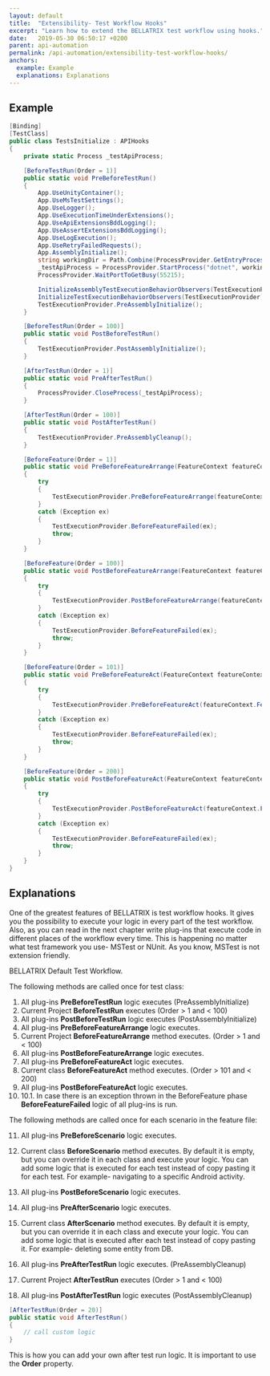 ```yaml
---
layout: default
title:  "Extensibility- Test Workflow Hooks"
excerpt: "Learn how to extend the BELLATRIX test workflow using hooks."
date:   2019-05-30 06:50:17 +0200
parent: api-automation
permalink: /api-automation/extensibility-test-workflow-hooks/
anchors:
  example: Example
  explanations: Explanations
---
```

Example
-------
```csharp
[Binding]
[TestClass]
public class TestsInitialize : APIHooks
{
    private static Process _testApiProcess;

    [BeforeTestRun(Order = 1)]
    public static void PreBeforeTestRun()
    {
        App.UseUnityContainer();
        App.UseMsTestSettings();
        App.UseLogger();
        App.UseExecutionTimeUnderExtensions();
        App.UseApiExtensionsBddLogging();
        App.UseAssertExtensionsBddLogging();
        App.UseLogExecution();
        App.UseRetryFailedRequests();
        App.AssemblyInitialize();
        string workingDir = Path.Combine(ProcessProvider.GetEntryProcessApplicationPath(), "Demos", "TestAPI");
        _testApiProcess = ProcessProvider.StartProcess("dotnet", workingDir, " run", true);
        ProcessProvider.WaitPortToGetBusy(55215);

        InitializeAssemblyTestExecutionBehaviorObservers(TestExecutionProvider);
        InitializeTestExecutionBehaviorObservers(TestExecutionProvider);
        TestExecutionProvider.PreAssemblyInitialize();
    }

    [BeforeTestRun(Order = 100)]
    public static void PostBeforeTestRun()
    {
        TestExecutionProvider.PostAssemblyInitialize();
    }

    [AfterTestRun(Order = 1)]
    public static void PreAfterTestRun()
    {
        ProcessProvider.CloseProcess(_testApiProcess);
    }

    [AfterTestRun(Order = 100)]
    public static void PostAfterTestRun()
    {
        TestExecutionProvider.PreAssemblyCleanup();
    }

    [BeforeFeature(Order = 1)]
    public static void PreBeforeFeatureArrange(FeatureContext featureContext)
    {
        try
        {
            TestExecutionProvider.PreBeforeFeatureArrange(featureContext.FeatureInfo.Title, featureContext.FeatureInfo.Tags.ToList());
        }
        catch (Exception ex)
        {
            TestExecutionProvider.BeforeFeatureFailed(ex);
            throw;
        }
    }

    [BeforeFeature(Order = 100)]
    public static void PostBeforeFeatureArrange(FeatureContext featureContext)
    {
        try
        {
            TestExecutionProvider.PostBeforeFeatureArrange(featureContext.FeatureInfo.Title, featureContext.FeatureInfo.Tags.ToList());
        }
        catch (Exception ex)
        {
            TestExecutionProvider.BeforeFeatureFailed(ex);
            throw;
        }
    }

    [BeforeFeature(Order = 101)]
    public static void PreBeforeFeatureAct(FeatureContext featureContext)
    {
        try
        {
            TestExecutionProvider.PreBeforeFeatureAct(featureContext.FeatureInfo.Title, featureContext.FeatureInfo.Tags.ToList());
        }
        catch (Exception ex)
        {
            TestExecutionProvider.BeforeFeatureFailed(ex);
            throw;
        }
    }

    [BeforeFeature(Order = 200)]
    public static void PostBeforeFeatureAct(FeatureContext featureContext)
    {
        try
        {
            TestExecutionProvider.PostBeforeFeatureAct(featureContext.FeatureInfo.Title, featureContext.FeatureInfo.Tags.ToList());
        }
        catch (Exception ex)
        {
            TestExecutionProvider.BeforeFeatureFailed(ex);
            throw;
        }
    }
}
```

Explanations
------------
One of the greatest features of BELLATRIX is test workflow hooks. It gives you the possibility to execute your logic in every part of the test workflow. Also, as you can read in the next chapter write plug-ins that execute code in different places of the workflow every time. This is happening no matter what test framework you use- MSTest or NUnit. As you know, MSTest is not extension friendly.

BELLATRIX Default Test Workflow.

The following methods are called once for test class:

1. All plug-ins **PreBeforeTestRun** logic executes (PreAssemblyInitialize)
2. Current Project **BeforeTestRun** executes (Order > 1 and < 100)
3. All plug-ins **PostBeforeTestRun** logic executes (PostAssemblyInitialize)
4. All plug-ins **PreBeforeFeatureArrange** logic executes.
5. Current Project **BeforeFeatureArrange** method executes. (Order > 1 and < 100)
6. All plug-ins **PostBeforeFeatureArrange** logic executes.
7. All plug-ins **PreBeforeFeatureAct** logic executes.
8. Current class **BeforeFeatureAct** method executes. (Order > 101 and < 200)
9. All plug-ins **PostBeforeFeatureAct** logic executes.
10. 10.1. In case there is an exception thrown in the BeforeFeature phase **BeforeFeatureFailed** logic of all plug-ins is run.

The following methods are called once for each scenario in the feature file:

11. All plug-ins **PreBeforeScenario** logic executes.
12. Current class **BeforeScenario** method executes. By default it is empty, but you can override it in each class and execute your logic. You can add some logic that is executed for each test instead of copy pasting it for each test. For example- navigating to a specific Android activity.
13. All plug-ins **PostBeforeScenario** logic executes.
14. All plug-ins **PreAfterScenario** logic executes.
15. Current class **AfterScenario** method executes. By default it is empty, but you can override it in each class and execute your logic.
You can add some logic that is executed after each test instead of copy pasting it. For example- deleting some entity from DB.

16. All plug-ins **PreAfterTestRun** logic executes. (PreAssemblyCleanup)
17. Current Project **AfterTestRun** executes (Order > 1 and < 100)
18. All plug-ins **PostAfterTestRun** logic executes (PostAssemblyCleanup)

```csharp
[AfterTestRun(Order = 20)]
public static void AfterTestRun()
{
    // call custom logic
}
```
This is how you can add your own after test run logic. It is important to use the **Order** property.